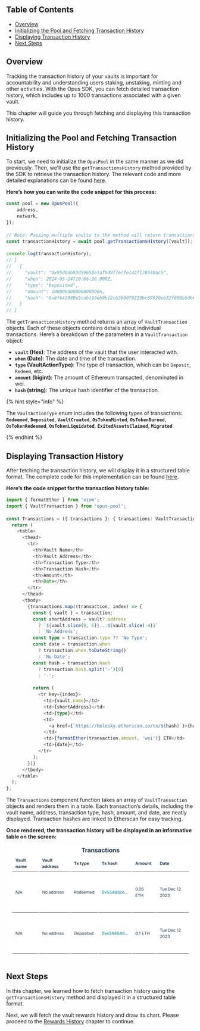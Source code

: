 ## Table of Contents

-   [Overview](#overview)
-   [Initializing the Pool and Fetching Transaction History](#initializing-the-pool-and-fetching-transaction-history)
-   [Displaying Transaction History](#displaying-transaction-history)
-   [Next Steps](#next-steps)

## Overview

Tracking the transaction history of your vaults is important for accountability and understanding users staking, unstaking, minting and other activities. With the Opus SDK, you can fetch detailed transaction history, which includes up to 1000 transactions associated with a given vault.

This chapter will guide you through fetching and displaying this transaction history.

## Initializing the Pool and Fetching Transaction History

To start, we need to initialize the `OpusPool` in the same manner as we did previously. Then, we’ll use the `getTransactionsHistory` method provided by the SDK to retrieve the transaction history. The relevant code and more detailed explanations can be found [here][get-transactions-history-usage].

**Here’s how you can write the code snippet for this process:**

```typescript
const pool = new OpusPool({
    address,
    network,
});

// Note: Passing multiple vaults to the method will return transactions for all of them.
const transactionHistory = await pool.getTransactionsHistory([vault]);

console.log(transactionHistory);
// [
//   {
//     "vault": "0x95d0db03d59658e1af0d977ecfe142f178930ac5",
//     "when": 2024-05-24T10:06:36.000Z,
//     "type": "Deposited",
//     "amount": 100000000000000000n,
//     "hash": "0x8f642080e5cab110eb9b12c6380076216bc69920eb32f000b5db6f8b2a6a5559-344"
//   }
// ]
```

The `getTransactionsHistory` method returns an array of `VaultTransaction` objects. Each of these objects contains details about individual transactions. Here’s a breakdown of the parameters in a `VaultTransaction` object:

-   **`vault` (Hex)**: The address of the vault that the user interacted with.
-   **`when` (Date)**: The date and time of the transaction.
-   **`type` (VaultActionType)**: The type of transaction, which can be `Deposit`, `Redeem`, etc.
-   **`amount` (bigint)**: The amount of Ethereum transacted, denominated in wei.
-   **`hash` (string)**: The unique hash identifier of the transaction.

{% hint style="info" %}

The `VaultActionType` enum includes the following types of transactions:
**`Redeemed`**, **`Deposited`**, **`VaultCreated`**, **`OsTokenMinted`**, **`OsTokenBurned`**, **`OsTokenRedeemed`**, **`OsTokenLiquidated`**, **`ExitedAssetsClaimed`**, **`Migrated`**

{% endhint %}

## Displaying Transaction History

After fetching the transaction history, we will display it in a structured table format. The complete code for this implementation can be found [here][get-transactions-history-ui].

**Here’s the code snippet for the transaction history table:**

```typescript
import { formatEther } from 'viem';
import { VaultTransaction } from 'opus-pool';

const Transactions = ({ transactions }: { transactions: VaultTransaction[] }) => {
  return (
    <table>
      <thead>
        <tr>
          <th>Vault Name</th>
          <th>Vault Address</th>
          <th>Transaction Type</th>
          <th>Transaction Hash</th>
          <th>Amount</th>
          <th>Date</th>
        </tr>
      </thead>
      <tbody>
        {transactions.map((transaction, index) => {
          const { vault } = transaction;
          const shortAddress = vault?.address
            ? `${vault.slice(0, 6)}...${vault.slice(-4)}`
            : 'No Address';
          const type = transaction.type ?? 'No Type';
          const date = transaction.when
            ? transaction.when.toDateString()
            : 'No Date';
          const hash = transaction.hash
            ? transaction.hash.split('-')[0]
            : '-';

          return (
            <tr key={index}>
              <td>{vault.name}</td>
              <td>{shortAddress}</td>
              <td>{type}</td>
              <td>
                <a href={`https://holesky.etherscan.io/tx/${hash}`}>{hash}</a>
              </td>
              <td>{formatEther(transaction.amount, 'wei')} ETH</td>
              <td>{date}</td>
            </tr>
          );
        })}
      </tbody>
    </table>
  );
};
```

The `Transactions` component function takes an array of `VaultTransaction` objects and renders them in a table. Each transaction’s details, including the vault name, address, transaction type, hash, amount, and date, are neatly displayed. Transaction hashes are linked to Etherscan for easy tracking.

**Once rendered, the transaction history will be displayed in an informative table on the screen:**

![Transaction history](../media/transactionHistory.png)

## Next Steps

In this chapter, we learned how to fetch transaction history using the `getTransactionsHistory` method and displayed it in a structured table format.

Next, we will fetch the vault rewards history and draw its chart. Please proceed to the [Rewards History][rewards-history] chapter to continue.

[get-transactions-history-usage]: https://github.com/ChorusOne/opus-pool-demo/blob/master/src/hooks/useTransactions.ts#L22
[get-transactions-history-ui]: https://github.com/ChorusOne/opus-pool-demo/blob/main/src/components/Transactions.tsx#L52
[rewards-history]: ./8-rewards-history.md
